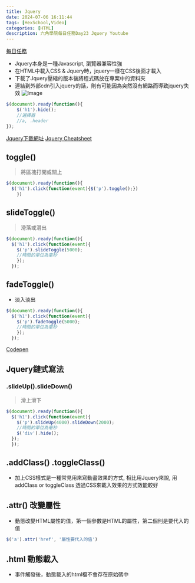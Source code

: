 ```yaml
---
title: Jquery
date: 2024-07-06 16:11:44
tags: [HexSchool,Video]
categories: [HTML]
description: 六角學院每日任務Day23 Jquery Youtube
---
```

[每日任務](https://hackmd.io/ToeJ26VpRGy0ly7mHA3ljA)

* Jquery本身是一種Javascript, 瀏覽器兼容性強
* 在HTML中載入CSS & Jquery時，jquery一樣在CSS後面才載入
* 下載了Jquery壓縮的版本後將程式碼放在專案中的資料夾
* 連結到外部cdn引入jquery的話，則有可能因為突然沒有網路而導致jquery失效
![Image](https://i.imgur.com/NlxZ5dR.png)

```js
$(document).ready(function(){
    $('h1').hide();
    //選擇器
    //a, .header
});

```
[Jquery下載網址](https://jquery.com/download/)
[Jquery Cheatsheet](https://oscarotero.com/jquery/)

## toggle()

>將區塊打開或關上
```js
$(document).ready(function(){
  $('h1').click(function(event){$('p').toggle();})
    })
```
## slideToggle()
>滑落或滑出
```js
$(document).ready(function(){
  $('h1').click(function(event){
    $('p').slideToggle(5000);
    //時間的單位為毫秒
    });
  });
  ```
## fadeToggle()
* 淡入淡出
```js
$(document).ready(function(){
  $('h1').click(function(event){
    $('p').fadeToggle(5000);
    //時間的單位為毫秒
    });
  });
```

[Codepen](https://codepen.io/gizelliang/pen/MWPMGYb)

## Jquery鏈式寫法
### .slideUp().slideDown()
>滑上滑下
```js
$(document).ready(function(){
  $('h1').click(function(event){
    $('p').slideUp(4000).slideDown(2000);
    //時間的單位為毫秒
    $('div').hide();
  });
  });
```

## .addClass() .toggleClass()

* 加上CSS樣式是一種常見用來寫動畫效果的方式, 相比用Jquery來說, 用addClass or toggleClass 透過CSS來載入效果的方式效能較好

## .attr() 改變屬性

* 動態改變HTML屬性的值，第一個參數是HTML的屬性，第二個則是要代入的值

```js
$('a').attr('href', '屬性要代入的值')
```

## .html 動態載入

* 事件觸發後，動態載入的html檔不會存在原始碼中
